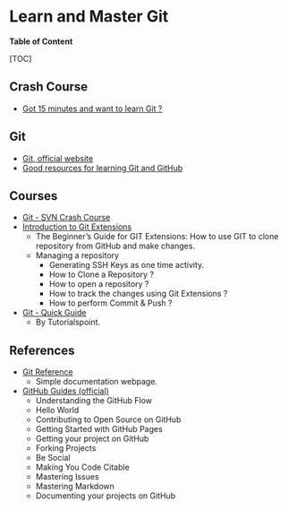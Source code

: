 # Learn and Master Git

**Table of Content**

[TOC]

## Crash Course

- [Got 15 minutes and want to learn Git ?](https://try.github.io/levels/1/challenges/1)

## Git

- [Git, official website](https://git-scm.com/)
- [Good resources for learning Git and GitHub](https://help.github.com/articles/good-resources-for-learning-git-and-github/)

## Courses

- [Git - SVN Crash Course](http://git.or.cz/course/svn.html)
- [Introduction to Git Extensions](https://bytescout.com/blog/beginner-guide-to-git-on-windows-using-git-extensions)
	- The Beginner’s Guide for GIT Extensions: How to use GIT to clone repository from GitHub and make changes.
	- Managing a repository
		- Generating SSH Keys as one time activity.
		- How to Clone a Repository ?
		- How to open a repository ?
		- How to track the changes using Git Extensions ?
		- How to perform Commit & Push ?
- [Git - Quick Guide](http://www.tutorialspoint.com/git/git_quick_guide.htm)
	- By Tutorialspoint.

## References

- [Git Reference](http://gitref.org/)
	- Simple documentation webpage.
- [GitHub Guides (official)](https://guides.github.com/)
	- Understanding the GitHub Flow
	- Hello World
	- Contributing to Open Source on GitHub
	- Getting Started with GitHub Pages
	- Getting your project on GitHub
	- Forking Projects
	- Be Social
	- Making You Code Citable
	- Mastering Issues
	- Mastering Markdown
	- Documenting your projects on GitHub